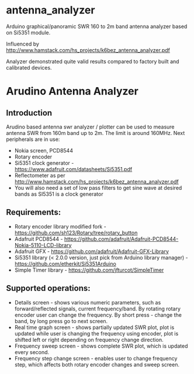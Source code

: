 # antenna_analyzer
Arduino graphical/panoramic SWR 160 to 2m band antenna analyzer based on Si5351 module. 

Influenced by http://www.hamstack.com/hs_projects/k6bez_antenna_analyzer.pdf

Analyzer demonstrated quite valid results compared to factory built and calibrated devices.

Arudino Antenna Analyzer
========================

Introduction
------------
Arudino based antenna swr analyzer / plotter can be used to measure antenna
SWR from 160m band up to 2m. The limit is around 160MHz. Next peripherals are
in use:

 * Nokia screen, PCD8544
 * Rotary encoder
 * Si5351 clock generator - https://www.adafruit.com/datasheets/Si5351.pdf
 * Reflectometer as per http://www.hamstack.com/hs_projects/k6bez_antenna_analyzer.pdf
 * You will also need a set of low pass filters to get sine wave at desired bands as SI5351 is a clock generator

Requirements:
-------------
 * Rotary encoder library modified fork - https://github.com/sh123/Rotary/tree/rotary_button
 * Adafruit PCD8544 - https://github.com/adafruit/Adafruit-PCD8544-Nokia-5110-LCD-library
 * Adafruit GFX - https://github.com/adafruit/Adafruit-GFX-Library
 * Si5351 library (< 2.0.0 version, just pick from Arduino library manager) - https://github.com/etherkit/Si5351Arduino
 * Simple Timer library - https://github.com/jfturcot/SimpleTimer

Supported operations:
---------------------
 * Details screen - shows various numeric parameters, such as forward/reflected signals, current frequency/band. By rotating rotary encoder user can change the frequency. By short press - change the band, by long press go to next screen.
 * Real time graph screen - shows partially updated SWR plot, plot is updated while user is changing the frequency using encoder, plot is shifted left or right depending on frequency change direction.
 * Frequency sweep screen - shows complete SWR plot, which is updated every second.
 * Frequency step change screen - enables user to change frequency step, which affects both rotary encoder changes and sweep screen.
